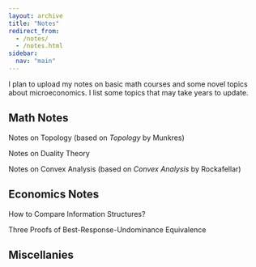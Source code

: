 ```yaml
---
layout: archive
title: "Notes"
redirect_from: 
  - /notes/
  - /notes.html
sidebar:
  nav: "main"
---
```


I plan to upload my notes on basic math courses and some novel topics about microeconomics. I list some topics that may take years to update.

## Math Notes

Notes on Topology (based on *Topology* by Munkres)

Notes on Duality Theory

Notes on Convex Analysis (based on *Convex Analysis* by Rockafellar)

## Economics Notes

How to Compare Information Structures?

Three Proofs of Best-Response-Undominance Equivalence

## Miscellanies

